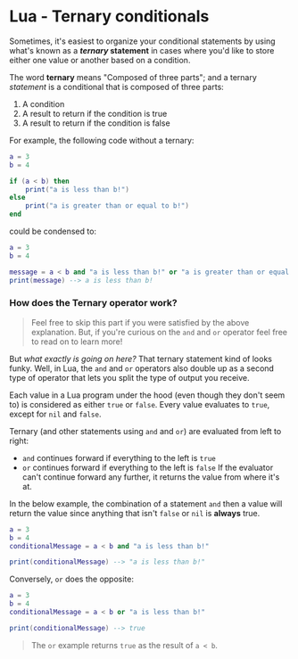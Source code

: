# Lua - Ternary conditionals

Sometimes, it's easiest to organize your conditional statements by using what's known as a **_ternary_ statement** in cases where you'd like to store either one value or another based on a condition.

The word **ternary** means "Composed of three parts"; and a ternary _statement_ is a conditional that is composed of three parts:

1. A condition
2. A result to return if the condition is true
3. A result to return if the condition is false

For example, the following code without a ternary:

```lua
a = 3
b = 4

if (a < b) then
    print("a is less than b!")
else
    print("a is greater than or equal to b!")
end
```

could be condensed to:

```lua
a = 3
b = 4

message = a < b and "a is less than b!" or "a is greater than or equal to b!"
print(message) --> a is less than b!
```

### How does the Ternary operator work?

> Feel free to skip this part if you were satisfied by the above explanation. But, if you're curious on the `and` and `or` operator feel free to read on to learn more!

But _what exactly is going on here?_  That ternary statement kind of looks funky. Well, in Lua, the `and` and `or` operators also double up as a second type of operator that lets you split the type of output you receive.

Each value in a Lua program under the hood (even though they don't seem to) is considered as either `true` or `false`. Every value evaluates to `true`, except for `nil` and `false`.

Ternary (and other statements using `and` and `or`) are evaluated from left to right:

- `and` continues forward if everything to the left is `true`
- `or` continues forward if everything to the left is `false`
If the evaluator can't continue forward any further, it returns the value from where it's at.

In the below example, the combination of a statement `and` then a value will return the value since anything that isn't `false` or `nil` is **always** true.

```lua
a = 3
b = 4
conditionalMessage = a < b and "a is less than b!"

print(conditionalMessage) --> "a is less than b!"
```

Conversely, `or` does the opposite:

```lua
a = 3
b = 4
conditionalMessage = a < b or "a is less than b!"

print(conditionalMessage) --> true
```

> The `or` example returns `true` as the result of `a < b`.
